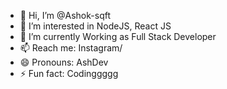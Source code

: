 - 👋 Hi, I’m @Ashok-sqft
- 👀 I’m interested in NodeJS, React JS
- 🌱 I’m currently Working as Full Stack Developer 
- 📫 Reach me: Instagram/ 
- 😄 Pronouns: AshDev
- ⚡ Fun fact: Codinggggg

<!---
Ashok-sqft/Ashok-sqft is a ✨ special ✨ repository because its `README.md` (this file) appears on your GitHub profile.
You can click the Preview link to take a look at your changes.
--->
